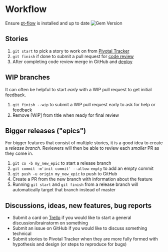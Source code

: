 # Workflow

Ensure [pt-flow](https://github.com/balvig/pt-flow) is installed and up to date <img src="https://badge.fury.io/rb/pt-flow.svg?style=flat" alt="Gem Version">

## Stories

1. `git start` to pick a story to work on from [Pivotal Tracker]()
2. `git finish` if done to submit a pull request for [code review](/code-review)
3. After completing code review merge in GitHub and [deploy]()

## WIP branches

It can often be helpful to start _early_ with a WIP pull request to get
initial feedback.

1. `git finish --wip` to submit a WIP pull request early to ask for help or feedback
2. Remove [WIP] from title when ready for final review

## Bigger releases ("epics")

For bigger features that consist of multiple stories, it is a good idea to create a _release
branch_.  Reviewers will then be able to review each _smaller_ PR as they come in.

1. `git co -b my_new_epic` to start a release branch
2. `git commit -m'init commit' --allow-empty` to add an empty commit
3. `git push -u origin my_new_epic` to push to GitHub
4. Create a PR from the new branch with information about the feature
5. Running `git start` and `git finish` from a release branch will automatically target that branch instead of master

## Discussions, ideas, new features, bug reports

- Submit a card on [Trello](https://trello.com/b/mlFCj2Zs/features-on-the-table) if you would like to start a general discussion/brainstorm on something
- Submit an issue on GitHub if you would like to discuss something technical
- Submit stories to Pivotal Tracker when they are more fully formed with hypothesis and design (or steps to reproduce for bugs)
